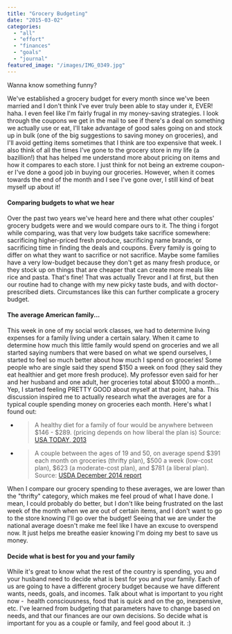 ```yaml
---
title: "Grocery Budgeting"
date: "2015-03-02"
categories: 
  - "all"
  - "effort"
  - "finances"
  - "goals"
  - "journal"
featured_image: "/images/IMG_0349.jpg"
---
```


Wanna know something funny?

We've established a grocery budget for every month since we've been married and I don't think I've ever truly been able to stay under it, EVER! haha. I even feel like I'm fairly frugal in my money-saving strategies. I look through the coupons we get in the mail to see if there's a deal on something we actually use or eat, I'll take advantage of good sales going on and stock up in bulk (one of the big suggestions to saving money on groceries), and I'll avoid getting items sometimes that I think are too expensive that week. I also think of all the times I've gone to the grocery store in my life (a bazillion!) that has helped me understand more about pricing on items and how it compares to each store. I just think for not being an extreme coupon-er I've done a good job in buying our groceries. However, when it comes towards the end of the month and I see I've gone over, I still kind of beat myself up about it!

#### Comparing budgets to what we hear

Over the past two years we've heard here and there what other couples' grocery budgets were and we would compare ours to it. The thing i forgot while comparing, was that very low budgets take sacrifice somewhere: sacrificing higher-priced fresh produce, sacrificing name brands, or sacrificing time in finding the deals and coupons. Every family is going to differ on what they want to sacrifice or not sacrifice. Maybe some families have a very low-budget because they don't get as many fresh produce, or they stock up on things that are cheaper that can create more meals like rice and pasta. That's fine! That was actually Trevor and I at first, but then our routine had to change with my new picky taste buds, and with doctor-prescribed diets. Circumstances like this can further complicate a grocery budget.

#### The average American family...

This week in one of my social work classes, we had to determine living expenses for a family living under a certain salary. When it came to determine how much this little family would spend on groceries and we all started saying numbers that were based on what we spend ourselves, I started to feel so much better about how much I spend on groceries! Some people who are single said they spend $150 a week on food (they said they eat healthier and get more fresh produce). My professor even said for her and her husband and one adult, her groceries total about $1000 a month... Yep, I started feeling PRETTY GOOD about myself at that point, haha. This discussion inspired me to actually research what the averages are for a typical couple spending money on groceries each month. Here's what I found out:

- > A healthy diet for a family of four would be anywhere between $146 - $289. (pricing depends on how liberal the plan is) Source: [USA TODAY, 2013](http://www.usatoday.com/story/news/nation/2013/05/01/grocery-costs-for-family/2104165/) 
    
- > A couple between the ages of 19 and 50, on average spend $391 each month on groceries (thrifty plan), $500 a week (low-cost plan), $623 (a moderate-cost plan), and $781 (a liberal plan). Source: [USDA December 2014 report](http://www.cnpp.usda.gov/sites/default/files/CostofFoodDec2014_0.pdf)
    

When I compare our grocery spending to these averages, we are lower than the "thrifty" category, which makes me feel proud of what I have done. I mean, I could probably do better, but I don't like being frustrated on the last week of the month when we are out of certain items, and I don't want to go to the store knowing I'll go over the budget! Seeing that we are under the national average doesn't make me feel like I have an excuse to overspend now. It just helps me breathe easier knowing I'm doing my best to save us money.

#### Decide what is best for you and your family

While it's great to know what the rest of the country is spending, you and your husband need to decide what is best for you and your family. Each of us are going to have a different grocery budget because we have different wants, needs, goals, and incomes. Talk about what is important to you right now -  health consciousness, food that is quick and on the go, inexpensive, etc. I've learned from budgeting that parameters have to change based on needs, and that our finances are our own decisions. So decide what is important for you as a couple or family, and feel good about it. :)
